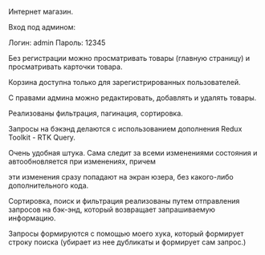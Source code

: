 Интернет магазин.

Вход под админом:

Логин: admin
Пароль: 12345

Без регистрации можно просматривать товары (главную страницу) и просматривать карточки товара.

Корзина доступна только для зарегистрированных пользователей.

С правами админа можно редактировать, добавлять и удалять товары.

Реализованы фильтрация, пагинация, сортировка.

Запросы на бэкэнд делаются с использованием дополнения Redux Toolkit - RTK Query.

Очень удобная штука. Сама следит за всеми изменениями состояния и автообновляется при изменениях, причем

эти изменения сразу попадают на экран юзера, без какого-либо дополнительного кода.

Сортировка, поиск и фильтрация реализованы путем отправления запросов на бэк-энд, который возвращает запрашиваемую информацию.

Запросы формируются с помощью моего хука, который формирует строку поиска (убирает из нее дубликаты и формирует сам запрос.)




